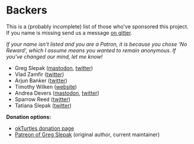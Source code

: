 # Backers

This is a (probably incomplete) list of those who've sponsored this project. If you name is missing send us a message [on gitter](https://gitter.im/okTurtles/dnschain).

_If your name isn't listed and you are a Patron, it is because you chose 'No Reward', which I assume means you wanted to remain anonymous. If you've changed our mind, let me know!_

- Greg Slepak ([mastodon](https://mastodon.social/@taoeffect), [twitter](https://twitter.com/taoeffect))
- Vlad Zamfir ([twitter](https://twitter.com/VladZamfir))
- Arjun Banker ([twitter](https://twitter.com/arjun))
- Timothy Wilken ([website](https://thegiftingearth.net/))
- Andrea Devers ([mastodon](https://mastodon.social/@dotmacro), [twitter](https://twitter.com/dotmacro))
- Sparrow Reed ([twitter](https://www.patreon.com/SparrowArt))
- Tatiana Slepak ([twitter](https://twitter.com/slepak_tatiana))

**Donation options:**

- [okTurtles donation page](https://okturtles.com/donate/)
- [Patreon of Greg Slepak](https://www.patreon.com/gregslepak) (original author, current maintainer)
